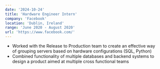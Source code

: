 ```yaml
---
date: '2024-10-24'
title: 'Hardware Engineer Intern'
company: 'Facebook'
location: 'Dublin, Ireland'
range: 'June 2020 - August 2020'
url: 'https://www.facebook.com/'
---
```


- Worked with the Release to Production team to create an effective way of grouping servers based on hardware configurations (SQL, Python)
- Combined functionality of multiple databases and backend systems to design a product aimed at multiple cross functional teams
